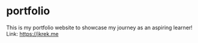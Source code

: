 # portfolio
This is my portfolio website to showcase my journey as an aspiring learner!
Link: https://jkrek.me
